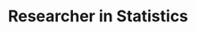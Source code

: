 ---
widget: hero
headless: true
weight: 10
title: Researcher in Statistics
#hero_media: hero-academic.png
#cta:
#  label: '**Get Started**'
#  url: https://wowchemy.com/hugo-themes/
#cta_alt:
#  label: Ask a question
#  url: https://discord.gg/z8wNYzb
#cta_note:
#  label: >-
#    <a class="js-github-release" href="https://github.com/wowchemy/wowchemy-hugo-themes/releases" data-repo="wowchemy/wowchemy-hugo-themes">Latest release<!-- V --></a><div style="text-shadow: none;"><a #class="github-button" href="https://github.com/wowchemy/wowchemy-hugo-themes" data-icon="octicon-star" data-size="large" data-show-count="true" aria-label="Star">Star Wowchemy site builder for #Hugo</a></div><div style="text-shadow: none;"><a class="github-button" href="https://github.com/wowchemy/starter-hugo-academic" data-icon="octicon-star" data-size="large" data-show-count="true" #aria-label="Star">Star the Academic template</a></div>
#design:
#  background:
#    gradient_end: '#1976d2'
#    gradient_start: '#004ba0'
#    text_color_light: true
#advanced:
#  css_class: fullscreen
---